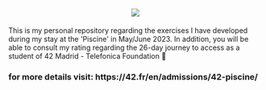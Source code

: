 <h1 align="center">
    <img src="https://readme-typing-svg.herokuapp.com?font=Overpass&weight=800&size=35&pause=1000&color=ff7538&random=false&width=700&height=70&lines=Piscine+at+42+The+Network;The+beginning+in+the+42+program;" />
</h1>

This is my personal repository regarding the exercises I have developed during my stay at the 'Piscine' in May/June 2023.
In addition, you will be able to consult my rating regarding the 26-day journey to access as a student of 42 Madrid - Telefonica Foundation 💪

<h3 align="left">for more details visit: https://42.fr/en/admissions/42-piscine/</h3>
<h1 align="left">
</h1>
